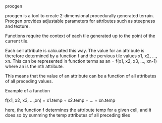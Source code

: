procgen

procgen is a tool to create 2-dimensional procedurally generated
terrain.  Procgen provides adjustable parameters for attributes
such as steepness and texture.


Functions require the context of each tile generated up to the point of the
current tile.

Each cell attribute is calcuated this way.  The value for an attribute is
therefore determined by a function f and the pervious tile values x1, x2, ...,
xn.
This can be represented in function terms as an = f(x1, x2, x3, ..., xn-1)
where an is the nth attribute.

This means that the value of an attribute can be a function of all attributes of
all preceding values.


Example of a function

f(x1, x2, x3, ...,xn) = x1.temp + x2.temp + ... + xn.temp

here, the function f determines the attribute temp for a given cell, and it does
so by summing the temp attributes of all preceding tiles
